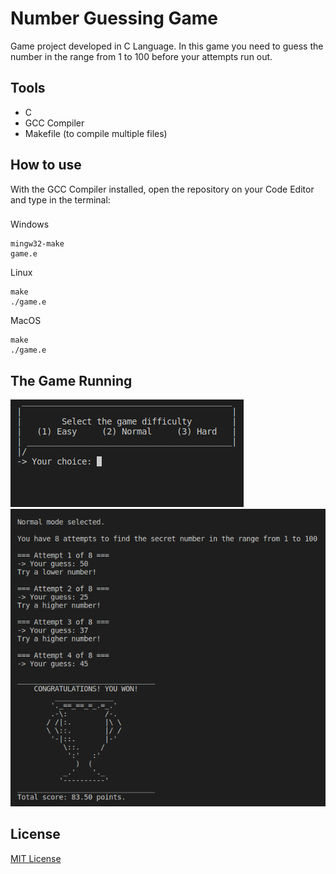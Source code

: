# Number Guessing Game

Game project developed in C Language. In this game you need to guess the number in the range from 1 to 100 before your attempts run out.

## Tools
- C
- GCC Compiler
- Makefile (to compile multiple files)

## How to use
With the GCC Compiler installed, open the repository on your Code Editor and type in the terminal:

###
Windows
```
mingw32-make
game.e
```

Linux
```
make
./game.e
```

MacOS
```
make
./game.e
```

## The Game Running
![Game Preview 1](./.github/game-preview-1.png)
![Game Preview 2](./.github/game-preview-2.png)

## License
[MIT License](https://choosealicense.com/licenses/mit/)
